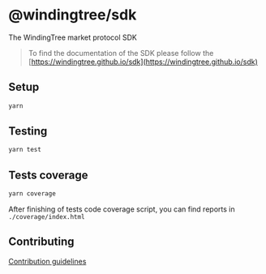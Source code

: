 # @windingtree/sdk

The WindingTree market protocol SDK

> To find the documentation of the SDK please follow the [https://windingtree.github.io/sdk](https://windingtree.github.io/sdk)

## Setup

```bash
yarn
```

## Testing

```bash
yarn test
```

## Tests coverage

```bash
yarn coverage
```

After finishing of tests code coverage script, you can find reports in `./coverage/index.html`

## Contributing

[Contribution guidelines](https://windingtree.github.io/sdk/#/docs/contribution)
